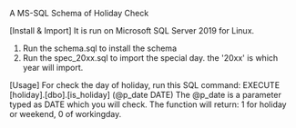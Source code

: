A MS-SQL Schema of Holiday Check

[Install & Import]
  It is run on Microsoft SQL Server 2019 for Linux.
  1. Run the schema.sql to install the schema
  2. Run the spec_20xx.sql to import the special day. the '20xx' is which year will import.

[Usage]
For check the day of holiday, run this SQL command:
  EXECUTE [holiday].[dbo].[is_holiday] (@p_date DATE)
  The @p_date is a parameter typed as DATE which you will check.
  The function will return: 1 for holiday or weekend, 0 of workingday.
